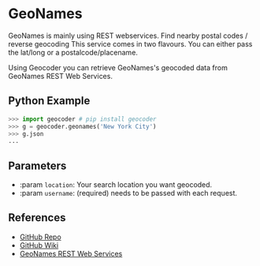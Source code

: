 # GeoNames

GeoNames is mainly using REST webservices. Find nearby postal codes / reverse geocoding
This service comes in two flavours. You can either pass the lat/long or a postalcode/placename.

Using Geocoder you can retrieve GeoNames's geocoded data from GeoNames REST Web Services.

## Python Example

```python
>>> import geocoder # pip install geocoder
>>> g = geocoder.geonames('New York City')
>>> g.json
...
```

## Parameters

* :param ``location``: Your search location you want geocoded.
* :param ``username``: (required) needs to be passed with each request.

## References

* [GitHub Repo](https://github.com/DenisCarriere/geocoder)
* [GitHub Wiki](https://github.com/DenisCarriere/geocoder/wiki)
* [GeoNames REST Web Services](http://www.geonames.org/export/web-services.html)
